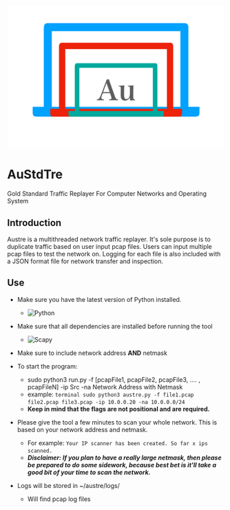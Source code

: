 ![Gold Standard Logo](https://github.com/Gitarth/AuStdPacGen/blob/master/austdpacketgen.png)
# AuStdTre
Gold Standard Traffic Replayer For Computer Networks and Operating System

## Introduction
Austre is a multithreaded network traffic replayer. It's sole purpose is to duplicate traffic based on user input pcap files. Users can input multiple pcap files to test the network on. Logging for each file is also included with a JSON format file  for network transfer and inspection. 

## Use
- Make sure you have the latest version of Python installed.
    - ![Python](https://www.python.org/downloads/)
- Make sure that all dependencies are installed before running the tool
    - ![Scapy](https://github.com/secdev/scapy)
- Make sure to include network address **AND** netmask
- To start the program:
    - sudo python3 run.py -f [pcapFile1, pcapFile2, pcapFile3, .... , pcapFileN] -ip Src -na Network Address with Netmask
    - example: ```terminal
                  sudo python3 austre.py -f file1.pcap file2.pcap file3.pcap -ip 10.0.0.20 -na 10.0.0.0/24
               ```
    - __**Keep in mind that the flags are not positional and are required.**__
- Please give the tool a few minutes to scan your whole network. This is based on your network address and netmask.
    - For example: ```
                      Your IP scanner has been created.
                      So far x ips scanned.
                   ```
    - ***Disclaimer: If you plan to have a really large netmask, then please be prepared to do some sidework, because best bet is it'll take a good bit of your time to scan the network.***

- Logs will be stored in ~/austre/logs/ 
    - Will find pcap log files


